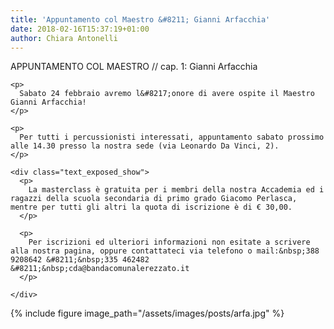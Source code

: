 ```yaml
---
title: 'Appuntamento col Maestro &#8211; Gianni Arfacchia'
date: 2018-02-16T15:37:19+01:00
author: Chiara Antonelli
---
```

<div id="js_8t" class="_5pbx userContent _3576" data-ft="{&quot;tn&quot;:&quot;K&quot;}">
  <div id="id_5a86eb548203a3a82357931" class="text_exposed_root text_exposed">
    <p>
      APPUNTAMENTO COL MAESTRO // cap. 1: Gianni Arfacchia
    </p>
    
    <p>
      Sabato 24 febbraio avremo l&#8217;onore di avere ospite il Maestro Gianni Arfacchia!
    </p>
    
    <p>
      Per tutti i percussionisti interessati, appuntamento sabato prossimo alle 14.30 presso la nostra sede (via Leonardo Da Vinci, 2).
    </p>
    
    <div class="text_exposed_show">
      <p>
        La masterclass è gratuita per i membri della nostra Accademia ed i ragazzi della scuola secondaria di primo grado Giacomo Perlasca, mentre per tutti gli altri la quota di iscrizione è di € 30,00.
      </p>
      
      <p>
        Per iscrizioni ed ulteriori informazioni non esitate a scrivere alla nostra pagina, oppure contattateci via telefono o mail:&nbsp;388 9208642 &#8211;&nbsp;335 462482 &#8211;&nbsp;cda@bandacomunalerezzato.it
      </p>
      
    </div>
  </div>
</div>

{% include figure image_path="/assets/images/posts/arfa.jpg" %}
